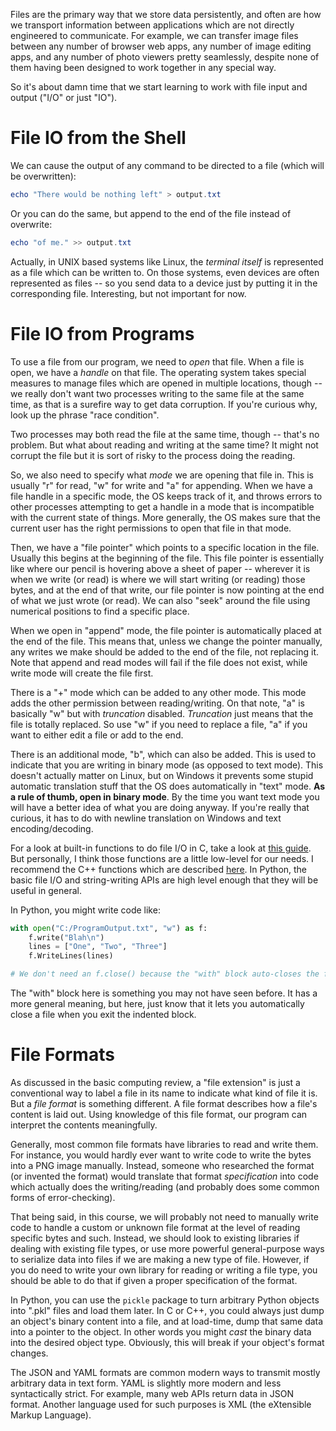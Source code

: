 Files are the primary way that we store data persistently, and often are how we transport information between applications which are not directly engineered to communicate. For example, we can transfer image files between any number of browser web apps, any number of image editing apps, and any number of photo viewers pretty seamlessly, despite none of them having been designed to work together in any special way.

So it's about damn time that we start learning to work with file input and output ("I/O" or just "IO").

# File IO from the Shell
We can cause the output of any command to be directed to a file (which will be overwritten):
``` PowerShell
echo "There would be nothing left" > output.txt
```
Or you can do the same, but append to the end of the file instead of overwrite:
``` PowerShell
echo "of me." >> output.txt
```

Actually, in UNIX based systems like Linux, the *terminal itself* is represented as a file which can be written to. On those systems, even devices are often represented as files -- so you send data to a device just by putting it in the corresponding file. Interesting, but not important for now.

# File IO from Programs

To use a file from our program, we need to *open* that file. When a file is open, we have a *handle* on that file. The operating system takes special measures to manage files which are opened in multiple locations, though -- we really don't want two processes writing to the same file at the same time, as that is a surefire way to get data corruption. If you're curious why, look up the phrase "race condition".

Two processes may both read the file at the same time, though -- that's no problem. But what about reading and writing at the same time? It might not corrupt the file but it is sort of risky to the process doing the reading.

So, we also need to specify what *mode* we are opening that file in. This is usually "r" for read, "w" for write and "a" for appending. When we have a file handle in a specific mode, the OS keeps track of it, and throws errors to other processes attempting to get a handle in a mode that is incompatible with the current state of things. More generally, the OS makes sure that the current user has the right permissions to open that file in that mode.

Then, we have a "file pointer" which points to a specific location in the file. Usually this begins at the beginning of the file. This file pointer is essentially like where our pencil is hovering above a sheet of paper -- wherever it is when we write (or read) is where we will start writing (or reading) those bytes, and at the end of that write, our file pointer is now pointing at the end of what we just wrote (or read). We can also "seek" around the file using numerical positions to find a specific place. 

When we open in "append" mode, the file pointer is automatically placed at the end of the file. This means that, unless we change the pointer manually, any writes we make should be added to the end of the file, not replacing it. Note that append and read modes will fail if the file does not exist, while write mode will create the file first.

There is a "+" mode which can be added to any other mode. This mode adds the other permission between reading/writing. On that note, "a" is basically "w" but with *truncation* disabled. *Truncation* just means that the file is totally replaced. So use "w" if you need to replace a file, "a" if you want to either edit a file or add to the end.

There is an additional mode, "b", which can also be added. This is used to indicate that you are writing in binary mode (as opposed to text mode). This doesn't actually matter on Linux, but on Windows it prevents some stupid automatic translation stuff that the OS does automatically in "text" mode. **As a rule of thumb, open in binary mode**. By the time you want text mode you will have a better idea of what you are doing anyway. If you're really that curious, it has to do with newline translation on Windows and text encoding/decoding.

For a look at built-in functions to do file I/O in C, take a look at [this guide](https://www.cprogramming.com/tutorial/cfileio.html). But personally, I think those functions are a little low-level for our needs. I recommend the C++ functions which are described [here](https://cplusplus.com/doc/tutorial/files/). In Python, the basic file I/O and string-writing APIs are high level enough that they will be useful in general.

In Python, you might write code like:
``` python
with open("C:/ProgramOutput.txt", "w") as f:
	f.write("Blah\n")
	lines = ["One", "Two", "Three"]
	f.WriteLines(lines)

# We don't need an f.close() because the "with" block auto-closes the file upon exit.
```
The "with" block here is something you may not have seen before. It has a more general meaning, but here, just know that it lets you automatically close a file when you exit the indented block. 

# File Formats
As discussed in the basic computing review, a "file extension" is just a conventional way to label a file in its name to indicate what kind of file it is. But a *file format* is something different. A file format describes how a file's content is laid out. Using knowledge of this file format, our program can interpret the contents meaningfully.

Generally, most common file formats have libraries to read and write them. For instance, you would hardly ever want to write code to write the bytes into a PNG image manually. Instead, someone who researched the format (or invented the format) would translate that format *specification* into code which actually does the writing/reading (and probably does some common forms of error-checking).

That being said, in this course, we will probably not need to manually write code to handle a custom or unknown file format at the level of reading specific bytes and such. Instead, we should look to existing libraries if dealing with existing file types, or use more powerful general-purpose ways to serialize data into files if we are making a new type of file. However, if you do need to write your own library for reading or writing a file type, you should be able to do that if given a proper specification of the format.

In Python, you can use the `pickle` package to turn arbitrary Python objects into ".pkl" files and load them later. In C or C++, you could always just dump an object's binary content into a file, and at load-time, dump that same data into a pointer to the object. In other words you might *cast* the binary data into the desired object type. Obviously, this will break if your object's format changes.

The JSON and YAML formats are common modern ways to transmit mostly arbitrary data in text form. YAML is slightly more modern and less syntactically strict. For example, many web APIs return data in JSON format. Another language used for such purposes is XML (the eXtensible Markup Language). 














